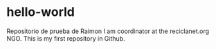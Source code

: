 # hello-world
Repositorio de prueba de Raimon
I am coordinator at the reciclanet.org NGO. This is my first repository in Github. 
